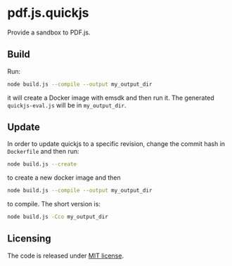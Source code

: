 # pdf.js.quickjs

Provide a sandbox to PDF.js.

## Build

Run:

```sh
node build.js --compile --output my_output_dir
```

it will create a Docker image with emsdk and then run it. The generated `quickjs-eval.js` will be in `my_output_dir`.

## Update

In order to update quickjs to a specific revision, change the commit hash in `Dockerfile` and then run:
```sh
node build.js --create
```
to create a new docker image and then
```sh
node build.js --compile --output my_output_dir
```
to compile. The short version is:
```sh
node build.js -Cco my_output_dir
```

## Licensing

The code is released under [MIT license](https://opensource.org/licenses/MIT).
